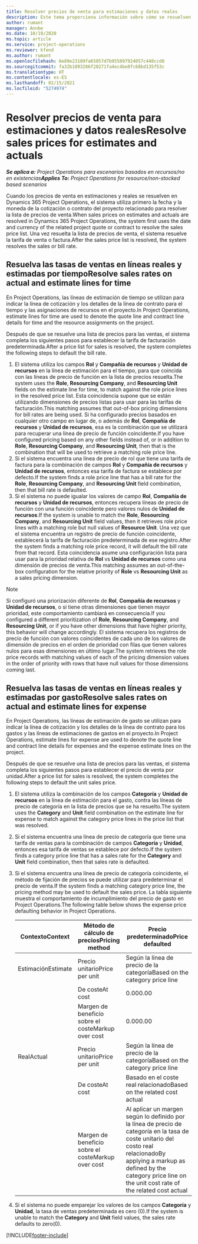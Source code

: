 ```yaml
---
title: Resolver precios de venta para estimaciones y datos reales
description: Este tema proporciona información sobre cómo se resuelven las tarifas de ventas en estimaciones y reales.
author: rumant
manager: Annbe
ms.date: 10/19/2020
ms.topic: article
ms.service: project-operations
ms.reviewer: kfend
ms.author: rumant
ms.openlocfilehash: 6e89e23189fa65057d7b955897924057c440ccd8
ms.sourcegitcommit: fa32b1893286f20271fa4ec4be8fc68bd135f53c
ms.translationtype: HT
ms.contentlocale: es-ES
ms.lasthandoff: 02/15/2021
ms.locfileid: "5274974"
---
```

# <a name="resolve-sales-prices-for-estimates-and-actuals"></a><span data-ttu-id="58f69-103">Resolver precios de venta para estimaciones y datos reales</span><span class="sxs-lookup"><span data-stu-id="58f69-103">Resolve sales prices for estimates and actuals</span></span>

<span data-ttu-id="58f69-104">_**Se aplica a:** Project Operations para escenarios basados en recursos/no en existencias_</span><span class="sxs-lookup"><span data-stu-id="58f69-104">_**Applies To:** Project Operations for resource/non-stocked based scenarios_</span></span>

<span data-ttu-id="58f69-105">Cuando los precios de venta en estimaciones y reales se resuelven en Dynamics 365 Project Operations, el sistema utiliza primero la fecha y la moneda de la cotización o contrato del proyecto relacionado para resolver la lista de precios de venta.</span><span class="sxs-lookup"><span data-stu-id="58f69-105">When sales prices on estimates and actuals are resolved in Dynamics 365 Project Operations, the system first uses the date and currency of the related project quote or contract to resolve the sales price list.</span></span> <span data-ttu-id="58f69-106">Una vez resuelta la lista de precios de venta, el sistema resuelve la tarifa de venta o factura.</span><span class="sxs-lookup"><span data-stu-id="58f69-106">After the sales price list is resolved, the system resolves the sales or bill rate.</span></span>

## <a name="resolve-sales-rates-on-actual-and-estimate-lines-for-time"></a><span data-ttu-id="58f69-107">Resuelva las tasas de ventas en líneas reales y estimadas por tiempo</span><span class="sxs-lookup"><span data-stu-id="58f69-107">Resolve sales rates on actual and estimate lines for time</span></span>

<span data-ttu-id="58f69-108">En Project Operations, las líneas de estimación de tiempo se utilizan para indicar la línea de cotización y los detalles de la línea de contrato para el tiempo y las asignaciones de recursos en el proyecto.</span><span class="sxs-lookup"><span data-stu-id="58f69-108">In Project Operations, estimate lines for time are used to denote the quote line and contract line details for time and the resource assignments on the project.</span></span>

<span data-ttu-id="58f69-109">Después de que se resuelve una lista de precios para las ventas, el sistema completa los siguientes pasos para establecer la tarifa de facturación predeterminada.</span><span class="sxs-lookup"><span data-stu-id="58f69-109">After a price list for sales is resolved, the system completes the following steps to default the bill rate.</span></span>

1. <span data-ttu-id="58f69-110">El sistema utiliza los campos **Rol** y **Compañía de recursos** y **Unidad de recursos** en la línea de estimación para el tiempo, para que coincida con las líneas de precio de función en la lista de precios resuelta.</span><span class="sxs-lookup"><span data-stu-id="58f69-110">The system uses the **Role**, **Resourcing Company**, and **Resourcing Unit** fields on the estimate line for time, to match against the role price lines in the resolved price list.</span></span> <span data-ttu-id="58f69-111">Esta coincidencia supone que se están utilizando dimensiones de precios listas para usar para las tarifas de facturación.</span><span class="sxs-lookup"><span data-stu-id="58f69-111">This matching assumes that out-of-box pricing dimensions for bill rates are being used.</span></span> <span data-ttu-id="58f69-112">Si ha configurado precios basados en cualquier otro campo en lugar de, o además de **Rol**, **Compañía de recursos** y **Unidad de recursos**, esa es la combinación que se utilizará para recuperar una línea de precio de función coincidente.</span><span class="sxs-lookup"><span data-stu-id="58f69-112">If you have configured pricing based on any other fields instead of, or in addition to **Role**, **Resourcing Company**, and **Resourcing Unit**, then that is the combination that will be used to retrieve a matching role price line.</span></span>
2. <span data-ttu-id="58f69-113">Si el sistema encuentra una línea de precio de rol que tiene una tarifa de factura para la combinación de campos **Rol** y **Compañía de recursos** y **Unidad de recursos**, entonces esa tarifa de factura se establece por defecto.</span><span class="sxs-lookup"><span data-stu-id="58f69-113">If the system finds a role price line that has a bill rate for the **Role**, **Resourcing Company**, and **Resourcing Unit** field combination, then that bill rate is defaulted.</span></span>
3. <span data-ttu-id="58f69-114">Si el sistema no puede igualar los valores de campo **Rol**, **Compañía de recursos** y **Unidad de recursos**, entonces recupera líneas de precio de función con una función coincidente pero valores nulos de **Unidad de recursos**.</span><span class="sxs-lookup"><span data-stu-id="58f69-114">If the system is unable to match the **Role**, **Resourcing Company**, and **Resourcing Unit** field values, then it retrieves role price lines with a matching role but null values of **Resource Unit**.</span></span> <span data-ttu-id="58f69-115">Una vez que el sistema encuentra un registro de precio de función coincidente, establecerá la tarifa de facturación predeterminada de ese registro.</span><span class="sxs-lookup"><span data-stu-id="58f69-115">After the system finds a matching role price record, it will default the bill rate from that record.</span></span> <span data-ttu-id="58f69-116">Esta coincidencia asume una configuración lista para usar para la prioridad relativa de **Rol** vs **Unidad de recursos** como una dimensión de precios de venta.</span><span class="sxs-lookup"><span data-stu-id="58f69-116">This matching assumes an out-of-the-box configuration for the relative priority of **Role** vs **Resourcing Unit** as a sales pricing dimension.</span></span>

> [!NOTE]
> <span data-ttu-id="58f69-117">Si configuró una priorización diferente de **Rol**, **Compañía de recursos** y **Unidad de recursos**, o si tiene otras dimensiones que tienen mayor prioridad, este comportamiento cambiará en consecuencia.</span><span class="sxs-lookup"><span data-stu-id="58f69-117">If you configured a different prioritization of **Role**, **Resourcing Company**, and **Resourcing Unit**, or if you have other dimensions that have higher priority, this behavior will change accordingly.</span></span> <span data-ttu-id="58f69-118">El sistema recupera los registros de precio de función con valores coincidentes de cada uno de los valores de dimensión de precios en el orden de prioridad con filas que tienen valores nulos para esas dimensiones en último lugar.</span><span class="sxs-lookup"><span data-stu-id="58f69-118">The system retrieves the role price records with matching values of each of the pricing dimension values in the order of priority with rows that have null values for those dimensions coming last.</span></span>

## <a name="resolve-sales-rates-on-actual-and-estimate-lines-for-expense"></a><span data-ttu-id="58f69-119">Resuelva las tasas de ventas en líneas reales y estimadas por gasto</span><span class="sxs-lookup"><span data-stu-id="58f69-119">Resolve sales rates on actual and estimate lines for expense</span></span>

<span data-ttu-id="58f69-120">En Project Operations, las líneas de estimación de gasto se utilizan para indicar la línea de cotización y los detalles de la línea de contrato para los gastos y las líneas de estimaciones de gastos en el proyecto.</span><span class="sxs-lookup"><span data-stu-id="58f69-120">In Project Operations, estimate lines for expense are used to denote the quote line and contract line details for expenses and the expense estimate lines on the project.</span></span>

<span data-ttu-id="58f69-121">Después de que se resuelve una lista de precios para las ventas, el sistema completa los siguientes pasos para establecer el precio de venta por unidad.</span><span class="sxs-lookup"><span data-stu-id="58f69-121">After a price list for sales is resolved, the system completes the following steps to default the unit sales price.</span></span>

1. <span data-ttu-id="58f69-122">El sistema utiliza la combinación de los campos **Categoría** y **Unidad de recursos** en la línea de estimación para el gasto, contra las líneas de precio de categoría en la lista de precios que se ha resuelto.</span><span class="sxs-lookup"><span data-stu-id="58f69-122">The system uses the **Category** and **Unit** field combination on the estimate line for expense to match against the category price lines in the price list that was resolved.</span></span>
2. <span data-ttu-id="58f69-123">Si el sistema encuentra una línea de precio de categoría que tiene una tarifa de ventas para la combinación de campos **Categoría** y **Unidad**, entonces esa tarifa de ventas se establece por defecto.</span><span class="sxs-lookup"><span data-stu-id="58f69-123">If the system finds a category price line that has a sales rate for the **Category** and **Unit** field combination, then that sales rate is defaulted.</span></span>
3. <span data-ttu-id="58f69-124">Si el sistema encuentra una línea de precio de categoría coincidente, el método de fijación de precios se puede utilizar para predeterminar el precio de venta.</span><span class="sxs-lookup"><span data-stu-id="58f69-124">If the system finds a matching category price line, the pricing method may be used to default the sales price.</span></span> <span data-ttu-id="58f69-125">La tabla siguiente muestra el comportamiento de incumplimiento del precio de gasto en Project Operations.</span><span class="sxs-lookup"><span data-stu-id="58f69-125">The following table below shows the expense price defaulting behavior in Project Operations.</span></span>

    | <span data-ttu-id="58f69-126">Contexto</span><span class="sxs-lookup"><span data-stu-id="58f69-126">Context</span></span> | <span data-ttu-id="58f69-127">Método de cálculo de precios</span><span class="sxs-lookup"><span data-stu-id="58f69-127">Pricing method</span></span> | <span data-ttu-id="58f69-128">Precio predeterminado</span><span class="sxs-lookup"><span data-stu-id="58f69-128">Price defaulted</span></span> |
    | --- | --- | --- |
    | <span data-ttu-id="58f69-129">Estimación</span><span class="sxs-lookup"><span data-stu-id="58f69-129">Estimate</span></span> | <span data-ttu-id="58f69-130">Precio unitario</span><span class="sxs-lookup"><span data-stu-id="58f69-130">Price per unit</span></span> | <span data-ttu-id="58f69-131">Según la línea de precio de la categoría</span><span class="sxs-lookup"><span data-stu-id="58f69-131">Based on the category price line</span></span> |
    | &nbsp; | <span data-ttu-id="58f69-132">De coste</span><span class="sxs-lookup"><span data-stu-id="58f69-132">At cost</span></span> | <span data-ttu-id="58f69-133">0.00</span><span class="sxs-lookup"><span data-stu-id="58f69-133">0.00</span></span> |
    | &nbsp; | <span data-ttu-id="58f69-134">Margen de beneficio sobre el coste</span><span class="sxs-lookup"><span data-stu-id="58f69-134">Markup over cost</span></span> | <span data-ttu-id="58f69-135">0.00</span><span class="sxs-lookup"><span data-stu-id="58f69-135">0.00</span></span> |
    | <span data-ttu-id="58f69-136">Real</span><span class="sxs-lookup"><span data-stu-id="58f69-136">Actual</span></span> | <span data-ttu-id="58f69-137">Precio unitario</span><span class="sxs-lookup"><span data-stu-id="58f69-137">Price per unit</span></span> | <span data-ttu-id="58f69-138">Según la línea de precio de la categoría</span><span class="sxs-lookup"><span data-stu-id="58f69-138">Based on the category price line</span></span> |
    | &nbsp; | <span data-ttu-id="58f69-139">De coste</span><span class="sxs-lookup"><span data-stu-id="58f69-139">At cost</span></span> | <span data-ttu-id="58f69-140">Basado en el coste real relacionado</span><span class="sxs-lookup"><span data-stu-id="58f69-140">Based on the related cost actual</span></span> |
    | &nbsp; | <span data-ttu-id="58f69-141">Margen de beneficio sobre el coste</span><span class="sxs-lookup"><span data-stu-id="58f69-141">Markup over cost</span></span> | <span data-ttu-id="58f69-142">Al aplicar un margen según lo definido por la línea de precio de categoría en la tasa de coste unitario del costo real relacionado</span><span class="sxs-lookup"><span data-stu-id="58f69-142">By applying a markup as defined by the category price line on the unit cost rate of the related cost actual</span></span> |

4. <span data-ttu-id="58f69-143">Si el sistema no puede emparejar los valores de los campos **Categoría** y **Unidad**, la tasa de ventas predeterminada es cero (0).</span><span class="sxs-lookup"><span data-stu-id="58f69-143">If the system is unable to match the **Category** and **Unit** field values, the sales rate defaults to zero(0).</span></span>


[!INCLUDE[footer-include](../includes/footer-banner.md)]